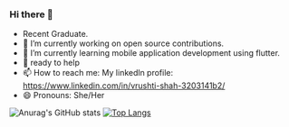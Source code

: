 ### Hi there 👋
-  Recent Graduate.
- 🔭 I’m currently working on open source contributions.
- 🌱 I’m currently learning mobile application development using flutter.
- 💬 ready to help 
- 📫 How to reach me: My linkedln profile: https://www.linkedin.com/in/vrushti-shah-3203141b2/
- 😄 Pronouns: She/Her

![Anurag's GitHub stats](https://github-readme-stats.vercel.app/api?username=Vrushti24&count_private=true&theme=radical&&show_icons=true) 
[![Top Langs](https://github-readme-stats.vercel.app/api/top-langs/?username=Vrushti24&layout=compact)](https://github.com/Vrushti24/github-readme-stats)
